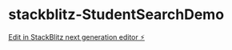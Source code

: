 # stackblitz-StudentSearchDemo

[Edit in StackBlitz next generation editor ⚡️](https://stackblitz.com/~/github.com/CharmaineAde/stackblitz-StudentSearchDemo)